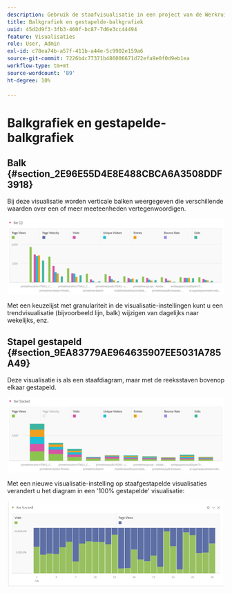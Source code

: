 ```yaml
---
description: Gebruik de staafvisualisatie in een project van de Werkruimte.
title: Balkgrafiek en gestapelde-balkgrafiek
uuid: 45d2d9f3-3fb3-460f-bc87-7d6e3cc44494
feature: Visualisaties
role: User, Admin
exl-id: c78ea74b-a57f-411b-a44e-5c9902e159a6
source-git-commit: 7226b4c77371b486006671d72efa9e0f0d9eb1ea
workflow-type: tm+mt
source-wordcount: '89'
ht-degree: 10%

---
```


# Balkgrafiek en gestapelde-balkgrafiek

## Balk {#section_2E96E55D4E8E488CBCA6A3508DDF3918}

Bij deze visualisatie worden verticale balken weergegeven die verschillende waarden over een of meer meeteenheden vertegenwoordigen.

![](assets/bar.png)

Met een keuzelijst met granulariteit in de visualisatie-instellingen kunt u een trendvisualisatie (bijvoorbeeld lijn, balk) wijzigen van dagelijks naar wekelijks, enz.

## Stapel gestapeld {#section_9EA83779AE964635907EE5031A785A49}

Deze visualisatie is als een staafdiagram, maar met de reeksstaven bovenop elkaar gestapeld.

![](assets/bar-stacked.png)

Met een nieuwe visualisatie-instelling op staafgestapelde visualisaties verandert u het diagram in een &#39;100% gestapelde&#39; visualisatie:

![](assets/stacked_100_percent.png)
